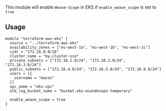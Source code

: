 This module will enable `Weave-Scope` in EKS if `enable_weave_scope` is set to `true`
## Usage
```
module "terraform-aws-eks" {
  source = "../terraform-aws-eks"
  availability_zones = ["eu-west-1a", "eu-west-1b", "eu-west-1c"]
  cidr = "172.16.0.0/16"
  cluster_name = "my-cluster-sso"
  private_subnets = ["172.16.1.0/24", "172.16.2.0/24", "172.16.3.0/24"]
  public_subnets = ["172.16.4.0/24", "172.16.5.0/24", "172.16.6.0/24"]
  users = [{
    username = "macos"
  }]
  vpc_name = "eks-vpc"
  alb_log_bucket_name = "bucket-eks-miandevops-temporary"

  enable_weave_scope = true
}
```
